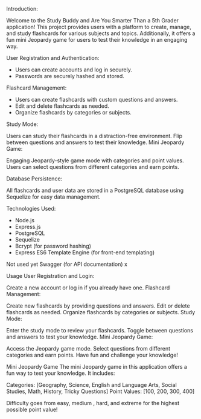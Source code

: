 Introduction:



Welcome to the Study Buddy and Are You Smarter Than a 5th Grader application! This project provides users with a platform to create, manage, and study flashcards for various subjects and topics. Additionally, it offers a fun mini Jeopardy game for users to test their knowledge in an engaging way.


User Registration and Authentication:

- Users can create accounts and log in securely.
- Passwords are securely hashed and stored.

Flashcard Management:
- Users can create flashcards with custom questions and answers.
- Edit and delete flashcards as needed.
- Organize flashcards by categories or subjects.

Study Mode:

Users can study their flashcards in a distraction-free environment.
Flip between questions and answers to test their knowledge.
Mini Jeopardy Game:

Engaging Jeopardy-style game mode with categories and point values.
Users can select questions from different categories and earn points.

Database Persistence:

All flashcards and user data are stored in a PostgreSQL database using Sequelize for easy data management.

Technologies Used:
- Node.js
- Express.js
- PostgreSQL
- Sequelize
- Bcrypt (for password hashing)
- Express ES6 Template Engine (for front-end templating)

Not used yet 
Swagger (for API documentation) x



Usage
User Registration and Login:

Create a new account or log in if you already have one.
Flashcard Management:

Create new flashcards by providing questions and answers.
Edit or delete flashcards as needed.
Organize flashcards by categories or subjects.
Study Mode:

Enter the study mode to review your flashcards.
Toggle between questions and answers to test your knowledge.
Mini Jeopardy Game:

Access the Jeopardy game mode.
Select questions from different categories and earn points.
Have fun and challenge your knowledge!


Mini Jeopardy Game
The mini Jeopardy game in this application offers a fun way to test your knowledge. It includes:

Categories: [Geography, Science, English and Language Arts, Social Studies, Math, History, Tricky Questions]
Point Values: [100, 200, 300, 400] 

Difficulty goes from easy, medium , hard, and extreme for the highest possible point value!
